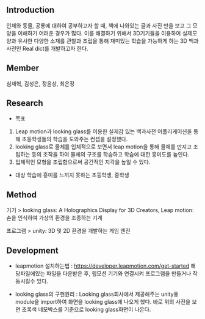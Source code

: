 ## Introduction

인체와 동물, 공룡에 대하여 공부하고자 할 때, 책에 나와있는 글과 사진 만을 보고 그 모양을 이해하기 어려운 경우가 많다. 이를 해결하기 위해서 3D기기들을 이용하여 실제모양과 유사한 다양한 소재를 관찰과 조립을 통해 재미있는 학습을 가능하게 하는 3D 백과사전인 Real dict를 개발하고자 한다.

## Member

심재혁, 김성은, 정윤상, 최은정

## Research

- 목표
1) Leap motion과 looking glass를 이용한 실제감 있는 백과사전 어플리케이션을 통해 초등학생들의 학습을 도와주는 컨셉을 설정했다. 
2) looking glass로 물체를 입체적으로 보면서 leap motion을 통해 물체를 만지고 조립하는 등의 조작을 하여 물체의 구조를 학습하고 학습에 대한 흥미도를 높인다. 
3) 입체적인 모형을 조립함으로써 공간적인 지각을 높일 수 있다.

- 대상
학습에 흥미를 느끼지 못하는 초등학생, 중학생

##  Method

기기 > looking glass: A Holographics Display for 3D Creators, 
       Leap motion: 손을 인식하여 가상의 환경을 조종하는 기계 
       
프로그램 > unity: 3D 및 2D 환경을 개발하는 게임 엔진

## Development

- leapmotion 설치하는법
  : https://developer.leapmotion.com/get-started
    해당파일에있는 파일을 다운받은 후, 립모션 기기와 연결시켜 프로그램을 만들거나 작동시킬수 있다.
    
- looking glass의 구현원리
  : Looking glass회사에서 제공해주는 unity용 module을 import하여 화면을 looking glass에 나오게 했다. 바로 위의 사진을 보면 초록색 네모박스를 기준으로       looking glass화면이 나온다.
  
  
